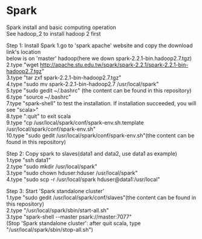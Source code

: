 # Spark
Spark install and basic computing operation  
See hadoop_2 to install hadoop 2 first  
  
Step 1: Install Spark
1.go to 'spark apache' website and copy the download link's location  
below is on 'master' hadoop(here we down spark-2.2.1-bin.hadoop2.7.tgz)  
2.type "wget http://apache.stu.edu.tw/spark/spark-2.2.1/spark-2.2.1-bin-hadoop2.7.tgz"  
3.type "tar zxf spark-2.2.1-bin-hadoop2.7.tgz"  
4.type "sudo mv spark-2.2.1-bin-hadoop2.7 /usr/local/spark"  
5.type "sudo gedit ~/.bashrc" (the content can be found in this repository)  
6.type "source ~/.bashrc"  
7.type "spark-shell" to test the installation. If installation succeeded, you will see "scala>"  
8.type ":quit" to exit scala  
9.type "cp /usr/local/spark/conf/spark-env.sh.template /usr/local/spark/conf/spark-env.sh"    
10.type "sudo gedit /usr/local/spark/conf/spark-env.sh"(the content can be found in this repository)   
  
Step 2: Copy spark to slaves(data1 and data2, use data1 as example)  
1.type "ssh data1"  
2.type "sudo mkdir /usr/local/spark"  
3.type "sudo chown hduser:hduser /usr/local/spark"  
4.type "sudo scp -r /usr/local/spark hduser@data1:/usr/local"  
  
Step 3: Start 'Spark standalone cluster'  
1.type "sudo gedit /usr/local/spark/conf/slaves"(the content can be found in this repository)  
2.type "/usr/local/spark/sbin/start-all.sh"  
3.type "spark-shell --master psark://master:7077"  
(Stop 'Spark standalone cluster': after quit scala, type "/usr/local/spark/sbin/stop-all.sh")  
